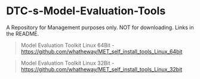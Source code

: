 # DTC-s-Model-Evaluation-Tools
A Repository for Management purposes only. NOT for downloading. Links in the README. 

> Model Evaluation Toolkit Linux 64Bit - https://github.com/whatheway/MET_self_install_tools_Linux_64bit

> Model Evaluation Toolkit Linux 32Bit - https://github.com/whatheway/MET_self_install_tools_Linux_32bit

